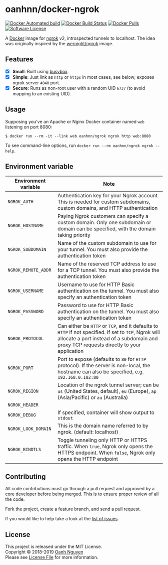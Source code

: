 # oanhnn/docker-ngrok

[![Docker Automated build](https://img.shields.io/docker/automated/oanhnn/ngrok)](https://hub.docker.com/r/oanhnn/ngrok)
[![Docker Build Status](https://img.shields.io/docker/build/oanhnn/ngrok)](https://hub.docker.com/r/oanhnn/ngrok)
[![Docker Pulls](https://img.shields.io/docker/pulls/oanhnn/ngrok)](https://hub.docker.com/r/oanhnn/ngrok)
[![Software License](https://img.shields.io/github/license/oanhnn/laravel-logzio.svg)](LICENSE)

A [Docker][docker] image for [ngrok][ngrok] v2, introspected tunnels to localhost.
The idea was originally inspired by the [wernight/ngrok][wernight/ngrok] image.

## Features

- [x] **Small**: Built using [busybox][busybox].
- [x] **Simple**: Just link as `http` or `https` in most cases, see below; exposes ngrok server `4040` port.
- [x] **Secure**: Runs as non-root user with a random UID `6737` (to avoid mapping to an existing UID).

## Usage

Supposing you've an Apache or Nginx Docker container named `web` listening on port 8080:

```shell
$ docker run --rm -it --link web oanhnn/ngrok ngrok http web:8080
```

To see command-line options, run `docker run --rm oanhnn/ngrok ngrok --help`.

## Environment variable

| Environment variable   | Note |
|------------------------|------|
| `NGROK_AUTH`           | Authentication key for your Ngrok account. This is needed for custom subdomains, custom domains, and HTTP authentication |
| `NGROK_HOSTNAME`       | Paying Ngrok customers can specify a custom domain. Only one subdomain or domain can be specified, with the domain taking priority |
| `NGROK_SUBDOMAIN`      | Name of the custom subdomain to use for your tunnel. You must also provide the authentication token |
| `NGROK_REMOTE_ADDR`    | Name of the reserved TCP address to use for a TCP tunnel. You must also provide the authentication token |
| `NGROK_USERNAME`       | Username to use for HTTP Basic authentication on the tunnel. You must also specify an authentication token |
| `NGROK_PASSWORD`       | Password to use for HTTP Basic authentication on the tunnel. You must also specify an authentication token |
| `NGROK_PROTOCOL`       | Can either be `HTTP` or `TCP`, and it defaults to `HTTP` if not specified. If set to `TCP`, Ngrok will allocate a port instead of a subdomain and proxy TCP requests directly to your application |
| `NGROK_PORT`           | Port to expose (defaults to `80` for `HTTP` protocol). If the server is non-local, the hostname can also be specified, e.g. `192.168.0.102:80` |
| `NGROK_REGION`         | Location of the ngrok tunnel server; can be `us` (United States, default), `eu` (Europe), `ap` (Asia/Pacific) or `au` (Australia) |
| `NGROK_HEADER`         |  |
| `NGROK_DEBUG`          | If specified, container will show output to `stdout` |
| `NGROK_LOOK_DOMAIN`    | This is the domain name referred to by ngrok. (default: localhost) |
| `NGROK_BINDTLS`        | Toggle tunneling only HTTP or HTTPS traffic. When `true`, Ngrok only opens the HTTPS endpoint. When `false`, Ngrok only opens the HTTP endpoint |

## Contributing

All code contributions must go through a pull request and approved by a core developer before being merged. 
This is to ensure proper review of all the code.

Fork the project, create a feature branch, and send a pull request.

If you would like to help take a look at the [list of issues](https://github.com/oanhnn/docker-ngrok/issues).

## License

This project is released under the MIT License.   
Copyright © 2018-2019 [Oanh Nguyen](https://github.com/oanhnn)   
Please see [License File](./LICENSE) for more information.


[docker]:           https://www.docker.io/
[ngrok]:            https://ngrok.com/
[ngrok-api]:        https://ngrok.com/docs#client-api
[busybox]:          https://registry.hub.docker.com/_/busybox
[wernight/ngrok]:   https://registry.hub.docker.com/u/wernight/ngrok/
